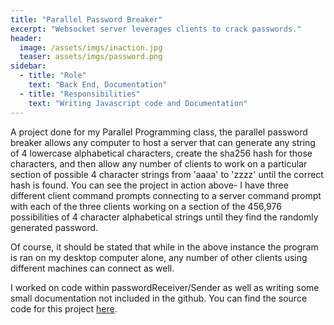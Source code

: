 ```yaml
---
title: "Parallel Password Breaker"
excerpt: "Websocket server leverages clients to crack passwords."
header:
  image: /assets/imgs/inaction.jpg
  teaser: assets/imgs/password.png
sidebar:
  - title: "Role"
    text: "Back End, Documentation"
  - title: "Responsibilities"
    text: "Writing Javascript code and Documentation"
---
```


A project done for my Parallel Programming class, the parallel password breaker allows any computer to host a server that can generate any string of 4 lowercase alphabetical characters, create the sha256 hash for those characters, and then allow any number of clients to work on a particular section of possible 4 character strings from 'aaaa' to 'zzzz' until the correct hash is found. You can see the project in action above- I have three different client command prompts connecting to a server command prompt with each of the three clients working on a section of the 456,976 possibilities of 4 character alphabetical strings until they find the randomly generated password.

Of course, it should be stated that while in the above instance the program is ran on my desktop computer alone, any number of other clients using different machines can connect as well. 

I worked on code within passwordReceiver/Sender as well as writing some small documentation not included in the github. You can find the source code for this project [here](https://github.com/parkergray221/Coursework/tree/master/CSC%20698%20-%20Parallel%20Programming/Term%20Project%20-%20Parallel%20Password%20Breaking).
